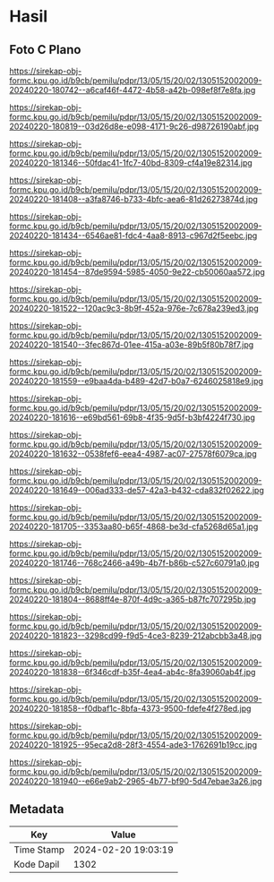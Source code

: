 # Hasil

## Foto C Plano

https://sirekap-obj-formc.kpu.go.id/b9cb/pemilu/pdpr/13/05/15/20/02/1305152002009-20240220-180742--a6caf46f-4472-4b58-a42b-098ef8f7e8fa.jpg

https://sirekap-obj-formc.kpu.go.id/b9cb/pemilu/pdpr/13/05/15/20/02/1305152002009-20240220-180819--03d26d8e-e098-4171-9c26-d98726190abf.jpg

https://sirekap-obj-formc.kpu.go.id/b9cb/pemilu/pdpr/13/05/15/20/02/1305152002009-20240220-181346--50fdac41-1fc7-40bd-8309-cf4a19e82314.jpg

https://sirekap-obj-formc.kpu.go.id/b9cb/pemilu/pdpr/13/05/15/20/02/1305152002009-20240220-181408--a3fa8746-b733-4bfc-aea6-81d26273874d.jpg

https://sirekap-obj-formc.kpu.go.id/b9cb/pemilu/pdpr/13/05/15/20/02/1305152002009-20240220-181434--6546ae81-fdc4-4aa8-8913-c967d2f5eebc.jpg

https://sirekap-obj-formc.kpu.go.id/b9cb/pemilu/pdpr/13/05/15/20/02/1305152002009-20240220-181454--87de9594-5985-4050-9e22-cb50060aa572.jpg

https://sirekap-obj-formc.kpu.go.id/b9cb/pemilu/pdpr/13/05/15/20/02/1305152002009-20240220-181522--120ac9c3-8b9f-452a-976e-7c678a239ed3.jpg

https://sirekap-obj-formc.kpu.go.id/b9cb/pemilu/pdpr/13/05/15/20/02/1305152002009-20240220-181540--3fec867d-01ee-415a-a03e-89b5f80b78f7.jpg

https://sirekap-obj-formc.kpu.go.id/b9cb/pemilu/pdpr/13/05/15/20/02/1305152002009-20240220-181559--e9baa4da-b489-42d7-b0a7-6246025818e9.jpg

https://sirekap-obj-formc.kpu.go.id/b9cb/pemilu/pdpr/13/05/15/20/02/1305152002009-20240220-181616--e69bd561-69b8-4f35-9d5f-b3bf4224f730.jpg

https://sirekap-obj-formc.kpu.go.id/b9cb/pemilu/pdpr/13/05/15/20/02/1305152002009-20240220-181632--0538fef6-eea4-4987-ac07-27578f6079ca.jpg

https://sirekap-obj-formc.kpu.go.id/b9cb/pemilu/pdpr/13/05/15/20/02/1305152002009-20240220-181649--006ad333-de57-42a3-b432-cda832f02622.jpg

https://sirekap-obj-formc.kpu.go.id/b9cb/pemilu/pdpr/13/05/15/20/02/1305152002009-20240220-181705--3353aa80-b65f-4868-be3d-cfa5268d65a1.jpg

https://sirekap-obj-formc.kpu.go.id/b9cb/pemilu/pdpr/13/05/15/20/02/1305152002009-20240220-181746--768c2466-a49b-4b7f-b86b-c527c60791a0.jpg

https://sirekap-obj-formc.kpu.go.id/b9cb/pemilu/pdpr/13/05/15/20/02/1305152002009-20240220-181804--8688ff4e-870f-4d9c-a365-b87fc707295b.jpg

https://sirekap-obj-formc.kpu.go.id/b9cb/pemilu/pdpr/13/05/15/20/02/1305152002009-20240220-181823--3298cd99-f9d5-4ce3-8239-212abcbb3a48.jpg

https://sirekap-obj-formc.kpu.go.id/b9cb/pemilu/pdpr/13/05/15/20/02/1305152002009-20240220-181838--6f346cdf-b35f-4ea4-ab4c-8fa39060ab4f.jpg

https://sirekap-obj-formc.kpu.go.id/b9cb/pemilu/pdpr/13/05/15/20/02/1305152002009-20240220-181858--f0dbaf1c-8bfa-4373-9500-fdefe4f278ed.jpg

https://sirekap-obj-formc.kpu.go.id/b9cb/pemilu/pdpr/13/05/15/20/02/1305152002009-20240220-181925--95eca2d8-28f3-4554-ade3-1762691b19cc.jpg

https://sirekap-obj-formc.kpu.go.id/b9cb/pemilu/pdpr/13/05/15/20/02/1305152002009-20240220-181940--e66e9ab2-2965-4b77-bf90-5d47ebae3a26.jpg


## Metadata

| Key        | Value               |
| ---------- | ------------------- |
| Time Stamp | 2024-02-20 19:03:19 |
| Kode Dapil | 1302                |



